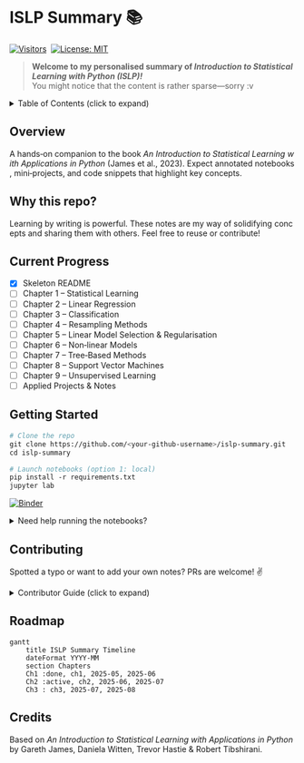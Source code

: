# ISLP Summary 📚

[![Visitors](https://visitor-badge.laobi.icu/badge?page_id=<your-github-username>.islp-summary)](https://github.com/<your-github-username>) 
[![License: MIT](https://img.shields.io/badge/License-MIT-yellow.svg)](LICENSE)

> **Welcome to my personalised summary of *Introduction to Statistical Learning with Python (ISLP)!*** 
> You might notice that the content is rather sparse—sorry \:v

<details>
<summary>Table of Contents (click to expand)</summary>

* [Overview](#overview)
* [Why this repo?](#why-this-repo)
* [Current Progress](#current-progress)
* [Getting Started](#getting-started)
* [Contributing](#contributing)
* [Roadmap](#roadmap)
* [Credits](#credits)
* [License](#license)

</details>

## Overview

A hands‑on companion to the book *An Introduction to Statistical Learning with Applications in Python* (James et al., 2023). Expect annotated notebooks, mini‑projects, and code snippets that highlight key concepts.

## Why this repo?

Learning by writing is powerful. These notes are my way of solidifying concepts and sharing them with others. Feel free to reuse or contribute!

## Current Progress

* [x] Skeleton README
* [ ] Chapter 1 – Statistical Learning
* [ ] Chapter 2 – Linear Regression
* [ ] Chapter 3 – Classification
* [ ] Chapter 4 – Resampling Methods
* [ ] Chapter 5 – Linear Model Selection & Regularisation
* [ ] Chapter 6 – Non‑linear Models
* [ ] Chapter 7 – Tree‑Based Methods
* [ ] Chapter 8 – Support Vector Machines
* [ ] Chapter 9 – Unsupervised Learning
* [ ] Applied Projects & Notes

## Getting Started

```bash
# Clone the repo
git clone https://github.com/<your-github-username>/islp-summary.git
cd islp-summary

# Launch notebooks (option 1: local)
pip install -r requirements.txt
jupyter lab
```

[![Binder](https://mybinder.org/badge_logo.svg)](https://mybinder.org/v2/gh/<your-github-username>/islp-summary/HEAD)

<details>
<summary>Need help running the notebooks?</summary>
GitHub can render notebooks directly, but for an interactive session you can either run them locally or click the Binder button above (no installation needed).
</details>

## Contributing

Spotted a typo or want to add your own notes? PRs are welcome! ✌️

<details>
<summary>Contributor Guide (click to expand)</summary>

1. Fork the repo
2. Create a feature branch: `git checkout -b feat/ch2-notes`
3. Commit changes and push
4. Open a pull request

</details>

## Roadmap

```mermaid
gantt
    title ISLP Summary Timeline
    dateFormat YYYY-MM
    section Chapters
    Ch1 :done, ch1, 2025-05, 2025-06
    Ch2 :active, ch2, 2025-06, 2025-07
    Ch3 : ch3, 2025-07, 2025-08
```

## Credits

Based on *An Introduction to Statistical Learning with Applications in Python* by Gareth James, Daniela Witten, Trevor Hastie & Robert Tibshirani.



